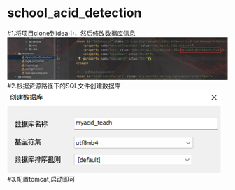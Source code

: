 # school_acid_detection

#1.将项目clone到idea中，然后修改数据库信息
![image](./1.png)
#2.根据资源路径下的SQL文件创建数据库
![image](./2.png)
#3.配置tomcat,启动即可
